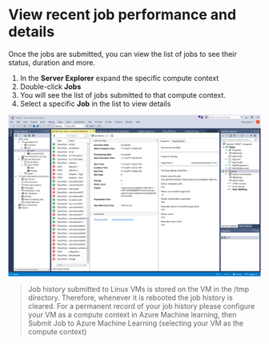# View recent job performance and details
Once the jobs are submitted, you can view the list of jobs to see their status, duration and more.

1. In the **Server Explorer** expand the specific compute context 
1. Double-click **Jobs**
1. You will see the list of jobs submitted to that compute context. 
1. Select a specific **Job** in the list to view details

![monitor jobs](media\job-details\monitor-jobs.png)

> Job history submitted to Linux VMs is stored on the VM in the /tmp directory. Therefore, whenever it is rebooted the job history is cleared. For a permanent record of your job history please configure your VM as a compute context in Azure Machine learning, then Submit Job to Azure Machine Learning (selecting your VM as the compute context)